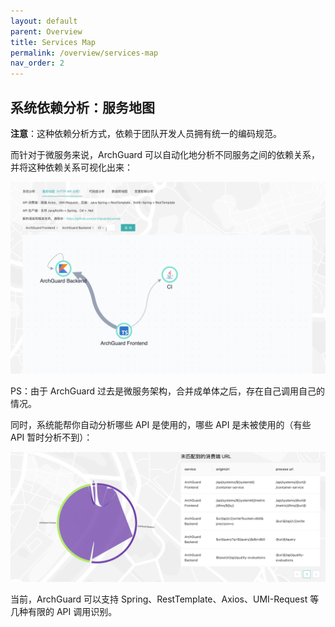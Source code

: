 ```yaml
---
layout: default
parent: Overview
title: Services Map
permalink: /overview/services-map
nav_order: 2
---
```


## 系统依赖分析：服务地图

**注意**：这种依赖分析方式，依赖于团队开发人员拥有统一的编码规范。

而针对于微服务来说，ArchGuard 可以自动化地分析不同服务之间的依赖关系，并将这种依赖关系可视化出来：

![API Analysis](/assets/140/http-api-analysis.png)

PS：由于 ArchGuard 过去是微服务架构，合并成单体之后，存在自己调用自己的情况。

同时，系统能帮你自动分析哪些 API 是使用的，哪些 API 是未被使用的（有些 API 暂时分析不到）：

![未匹配 API](/assets/140/umatch-api.png)

当前，ArchGuard 可以支持 Spring、RestTemplate、Axios、UMI-Request 等几种有限的 API 调用识别。
